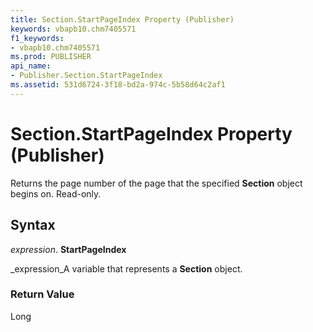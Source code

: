 ```yaml
---
title: Section.StartPageIndex Property (Publisher)
keywords: vbapb10.chm7405571
f1_keywords:
- vbapb10.chm7405571
ms.prod: PUBLISHER
api_name:
- Publisher.Section.StartPageIndex
ms.assetid: 531d6724-3f18-bd2a-974c-5b58d64c2af1
---
```



# Section.StartPageIndex Property (Publisher)

Returns the page number of the page that the specified  **Section** object begins on. Read-only.


## Syntax

 _expression_. **StartPageIndex**

 _expression_A variable that represents a  **Section** object.


### Return Value

Long


